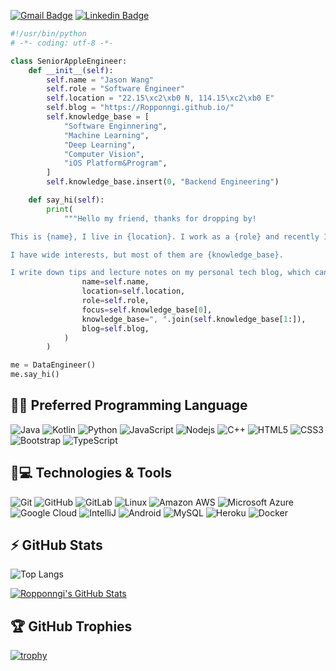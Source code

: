 [![Gmail Badge](https://img.shields.io/badge/-brunohemingway689@gmail.com-c14438?style=flat-square&logo=Gmail&logoColor=white&link=mailto:brunohemingway689@gmail.com)](brunohemingway689@gmail.com)
[![Linkedin Badge](https://img.shields.io/badge/-JasonWang-blue?style=flat-square&logo=Linkedin&logoColor=white&link=https://www.linkedin.com/in/jason-wang-0521741b2/)](https://www.linkedin.com/in/jason-wang-0521741b2/)
```python
#!/usr/bin/python
# -*- coding: utf-8 -*-

class SeniorAppleEngineer:
    def __init__(self):
        self.name = "Jason Wang"
        self.role = "Software Engineer"
        self.location = "22.15\xc2\xb0 N, 114.15\xc2\xb0 E"
        self.blog = "https://Ropponngi.github.io/"
        self.knowledge_base = [
            "Software Enginnering",
            "Machine Learning",
            "Deep Learning",
            "Computer Vision",
            "iOS Platform&Program",
        ]
        self.knowledge_base.insert(0, "Backend Engineering")

    def say_hi(self):
        print(
            """Hello my friend, thanks for dropping by!

This is {name}, I live in {location}. I work as a {role} and recently I am focusing on {focus} for my personal growth.

I have wide interests, but most of them are {knowledge_base}.

I write down tips and lecture notes on my personal tech blog, which can be found here: {blog}""".format(
                name=self.name,
                location=self.location,
                role=self.role,
                focus=self.knowledge_base[0],
                knowledge_base=", ".join(self.knowledge_base[1:]),
                blog=self.blog,
            )
        )

me = DataEngineer()
me.say_hi()

```


## 🚀🔧 Preferred Programming Language
![Java](https://img.shields.io/badge/Java-orange?style=flat-square&logo=java)
![Kotlin]( https://img.shields.io/badge/Kotlin-black?style=flat-square&logo=kotlin)
![Python](https://img.shields.io/badge/-Python-black?style=flat-square&logo=Python)
![JavaScript](https://img.shields.io/badge/-JavaScript-black?style=flat-square&logo=javascript)
![Nodejs](https://img.shields.io/badge/-Nodejs-black?style=flat-square&logo=Node.js)
![C++](https://img.shields.io/badge/-C++-00599C?style=flat-square&logo=c)
![HTML5](https://img.shields.io/badge/-HTML5-E34F26?style=flat-square&logo=html5&logoColor=white)
![CSS3](https://img.shields.io/badge/-CSS3-1572B6?style=flat-square&logo=css3)
![Bootstrap](https://img.shields.io/badge/-Bootstrap-563D7C?style=flat-square&logo=bootstrap)
![TypeScript](https://img.shields.io/badge/-TypeScript-007ACC?style=flat-square&logo=typescript)

## 🚀💻 Technologies & Tools

![Git](https://img.shields.io/badge/-Git-black?style=flat-square&logo=git)
![GitHub](https://img.shields.io/badge/-GitHub-181717?style=flat-square&logo=github)
![GitLab](https://img.shields.io/badge/-GitLab-FCA121?style=flat-square&logo=gitlab)
![Linux](https://img.shields.io/badge/Linux-black?style=flat-square&logo=linux)
![Amazon AWS](https://img.shields.io/badge/Amazon%20AWS-232F3E?style=flat-square&logo=amazon-aws)
![Microsoft Azure](https://img.shields.io/badge/Microsoft%20Azure-232F7E?style=flat-square&logo=microsoft-azure)
![Google Cloud](https://img.shields.io/badge/Google%20Cloud-black?style=flat-square&logo=google-cloud)
![IntelliJ](https://img.shields.io/badge/-IntelliJ%20IDEA-black?style=flat-square&logo=jetbrains)
![Android](https://img.shields.io/badge/Android-05150C?style=flat-square&logo=android)
![MySQL](https://img.shields.io/badge/-MySQL-black?style=flat-square&logo=mysql)
![Heroku](https://img.shields.io/badge/-Heroku-430098?style=flat-square&logo=heroku)
![Docker](https://img.shields.io/badge/-Docker-black?style=flat-square&logo=docker)

## ⚡ GitHub Stats

![Top Langs](https://github-readme-stats.vercel.app/api/top-langs/?username=Ropponngi&hide=TeX&layout=compact)

<a href="https://github.com/Ropponngi/Ropponngi">
  <img align="center" src="https://github-readme-stats.vercel.app/api?username=Ropponngi&show_icons=true&line_height=27&count_private=true&title_color=6aa6f8&text_color=8a919a&icon_color=6aa6f8&bg_color=0e1116" alt="Ropponngi's GitHub Stats" />
</a>


## 🏆 GitHub Trophies

[![trophy](https://github-profile-trophy.vercel.app/?username=zhenye-na&theme=nord&column=7)](https://github.com/ryo-ma/github-profile-trophy)


